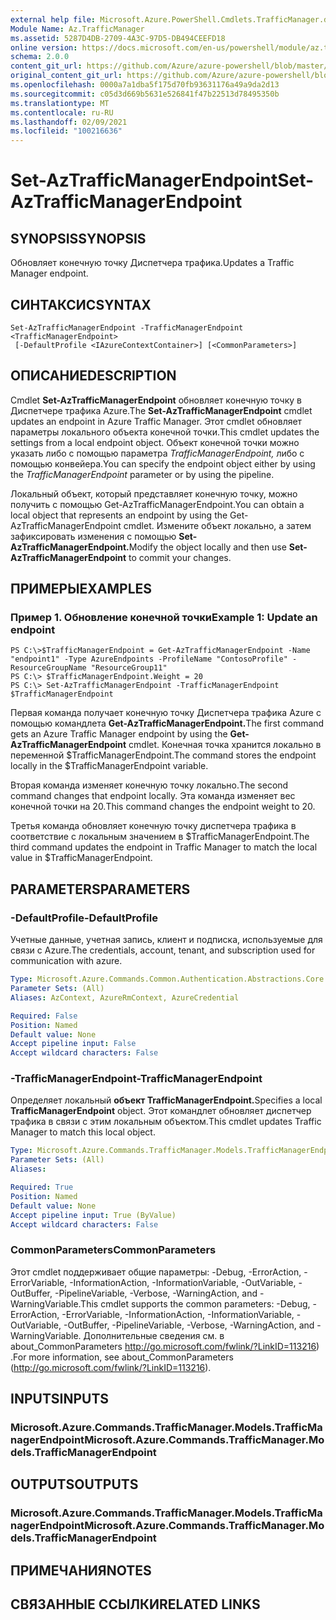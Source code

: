 ```yaml
---
external help file: Microsoft.Azure.PowerShell.Cmdlets.TrafficManager.dll-Help.xml
Module Name: Az.TrafficManager
ms.assetid: 5287D4DB-2709-4A3C-97D5-DB494CEEFD18
online version: https://docs.microsoft.com/en-us/powershell/module/az.trafficmanager/set-aztrafficmanagerendpoint
schema: 2.0.0
content_git_url: https://github.com/Azure/azure-powershell/blob/master/src/TrafficManager/TrafficManager/help/Set-AzTrafficManagerEndpoint.md
original_content_git_url: https://github.com/Azure/azure-powershell/blob/master/src/TrafficManager/TrafficManager/help/Set-AzTrafficManagerEndpoint.md
ms.openlocfilehash: 0000a7a1dba5f175d70fb93631176a49a9da2d13
ms.sourcegitcommit: c05d3d669b5631e526841f47b22513d78495350b
ms.translationtype: MT
ms.contentlocale: ru-RU
ms.lasthandoff: 02/09/2021
ms.locfileid: "100216636"
---
```

# <span data-ttu-id="d226f-101">Set-AzTrafficManagerEndpoint</span><span class="sxs-lookup"><span data-stu-id="d226f-101">Set-AzTrafficManagerEndpoint</span></span>

## <span data-ttu-id="d226f-102">SYNOPSIS</span><span class="sxs-lookup"><span data-stu-id="d226f-102">SYNOPSIS</span></span>
<span data-ttu-id="d226f-103">Обновляет конечную точку Диспетчера трафика.</span><span class="sxs-lookup"><span data-stu-id="d226f-103">Updates a Traffic Manager endpoint.</span></span>

## <span data-ttu-id="d226f-104">СИНТАКСИС</span><span class="sxs-lookup"><span data-stu-id="d226f-104">SYNTAX</span></span>

```
Set-AzTrafficManagerEndpoint -TrafficManagerEndpoint <TrafficManagerEndpoint>
 [-DefaultProfile <IAzureContextContainer>] [<CommonParameters>]
```

## <span data-ttu-id="d226f-105">ОПИСАНИЕ</span><span class="sxs-lookup"><span data-stu-id="d226f-105">DESCRIPTION</span></span>
<span data-ttu-id="d226f-106">Cmdlet **Set-AzTrafficManagerEndpoint** обновляет конечную точку в Диспетчере трафика Azure.</span><span class="sxs-lookup"><span data-stu-id="d226f-106">The **Set-AzTrafficManagerEndpoint** cmdlet updates an endpoint in Azure Traffic Manager.</span></span>
<span data-ttu-id="d226f-107">Этот cmdlet обновляет параметры локального объекта конечной точки.</span><span class="sxs-lookup"><span data-stu-id="d226f-107">This cmdlet updates the settings from a local endpoint object.</span></span>
<span data-ttu-id="d226f-108">Объект конечной точки можно указать либо с помощью параметра *TrafficManagerEndpoint,* либо с помощью конвейера.</span><span class="sxs-lookup"><span data-stu-id="d226f-108">You can specify the endpoint object either by using the *TrafficManagerEndpoint* parameter or by using the pipeline.</span></span>

<span data-ttu-id="d226f-109">Локальный объект, который представляет конечную точку, можно получить с помощью Get-AzTrafficManagerEndpoint.</span><span class="sxs-lookup"><span data-stu-id="d226f-109">You can obtain a local object that represents an endpoint by using the Get-AzTrafficManagerEndpoint cmdlet.</span></span>
<span data-ttu-id="d226f-110">Измените объект локально, а затем зафиксировать изменения с помощью **Set-AzTrafficManagerEndpoint.**</span><span class="sxs-lookup"><span data-stu-id="d226f-110">Modify the object locally and then use **Set-AzTrafficManagerEndpoint** to commit your changes.</span></span>

## <span data-ttu-id="d226f-111">ПРИМЕРЫ</span><span class="sxs-lookup"><span data-stu-id="d226f-111">EXAMPLES</span></span>

### <span data-ttu-id="d226f-112">Пример 1. Обновление конечной точки</span><span class="sxs-lookup"><span data-stu-id="d226f-112">Example 1: Update an endpoint</span></span>
```
PS C:\>$TrafficManagerEndpoint = Get-AzTrafficManagerEndpoint -Name "endpoint1" -Type AzureEndpoints -ProfileName "ContosoProfile" -ResourceGroupName "ResourceGroup11"
PS C:\> $TrafficManagerEndpoint.Weight = 20
PS C:\> Set-AzTrafficManagerEndpoint -TrafficManagerEndpoint $TrafficManagerEndpoint
```

<span data-ttu-id="d226f-113">Первая команда получает конечную точку Диспетчера трафика Azure с помощью командлета **Get-AzTrafficManagerEndpoint.**</span><span class="sxs-lookup"><span data-stu-id="d226f-113">The first command gets an Azure Traffic Manager endpoint by using the **Get-AzTrafficManagerEndpoint** cmdlet.</span></span>
<span data-ttu-id="d226f-114">Конечная точка хранится локально в переменной $TrafficManagerEndpoint.</span><span class="sxs-lookup"><span data-stu-id="d226f-114">The command stores the endpoint locally in the $TrafficManagerEndpoint variable.</span></span>

<span data-ttu-id="d226f-115">Вторая команда изменяет конечную точку локально.</span><span class="sxs-lookup"><span data-stu-id="d226f-115">The second command changes that endpoint locally.</span></span>
<span data-ttu-id="d226f-116">Эта команда изменяет вес конечной точки на 20.</span><span class="sxs-lookup"><span data-stu-id="d226f-116">This command changes the endpoint weight to 20.</span></span>

<span data-ttu-id="d226f-117">Третья команда обновляет конечную точку диспетчера трафика в соответствие с локальным значением в $TrafficManagerEndpoint.</span><span class="sxs-lookup"><span data-stu-id="d226f-117">The third command updates the endpoint in Traffic Manager to match the local value in $TrafficManagerEndpoint.</span></span>

## <span data-ttu-id="d226f-118">PARAMETERS</span><span class="sxs-lookup"><span data-stu-id="d226f-118">PARAMETERS</span></span>

### <span data-ttu-id="d226f-119">-DefaultProfile</span><span class="sxs-lookup"><span data-stu-id="d226f-119">-DefaultProfile</span></span>
<span data-ttu-id="d226f-120">Учетные данные, учетная запись, клиент и подписка, используемые для связи с Azure.</span><span class="sxs-lookup"><span data-stu-id="d226f-120">The credentials, account, tenant, and subscription used for communication with azure.</span></span>

```yaml
Type: Microsoft.Azure.Commands.Common.Authentication.Abstractions.Core.IAzureContextContainer
Parameter Sets: (All)
Aliases: AzContext, AzureRmContext, AzureCredential

Required: False
Position: Named
Default value: None
Accept pipeline input: False
Accept wildcard characters: False
```

### <span data-ttu-id="d226f-121">-TrafficManagerEndpoint</span><span class="sxs-lookup"><span data-stu-id="d226f-121">-TrafficManagerEndpoint</span></span>
<span data-ttu-id="d226f-122">Определяет локальный **объект TrafficManagerEndpoint.**</span><span class="sxs-lookup"><span data-stu-id="d226f-122">Specifies a local **TrafficManagerEndpoint** object.</span></span>
<span data-ttu-id="d226f-123">Этот командлет обновляет диспетчер трафика в связи с этим локальным объектом.</span><span class="sxs-lookup"><span data-stu-id="d226f-123">This cmdlet updates Traffic Manager to match this local object.</span></span>

```yaml
Type: Microsoft.Azure.Commands.TrafficManager.Models.TrafficManagerEndpoint
Parameter Sets: (All)
Aliases:

Required: True
Position: Named
Default value: None
Accept pipeline input: True (ByValue)
Accept wildcard characters: False
```

### <span data-ttu-id="d226f-124">CommonParameters</span><span class="sxs-lookup"><span data-stu-id="d226f-124">CommonParameters</span></span>
<span data-ttu-id="d226f-125">Этот cmdlet поддерживает общие параметры: -Debug, -ErrorAction, -ErrorVariable, -InformationAction, -InformationVariable, -OutVariable, -OutBuffer, -PipelineVariable, -Verbose, -WarningAction, and -WarningVariable.</span><span class="sxs-lookup"><span data-stu-id="d226f-125">This cmdlet supports the common parameters: -Debug, -ErrorAction, -ErrorVariable, -InformationAction, -InformationVariable, -OutVariable, -OutBuffer, -PipelineVariable, -Verbose, -WarningAction, and -WarningVariable.</span></span> <span data-ttu-id="d226f-126">Дополнительные сведения см. в about_CommonParameters http://go.microsoft.com/fwlink/?LinkID=113216) .</span><span class="sxs-lookup"><span data-stu-id="d226f-126">For more information, see about_CommonParameters (http://go.microsoft.com/fwlink/?LinkID=113216).</span></span>

## <span data-ttu-id="d226f-127">INPUTS</span><span class="sxs-lookup"><span data-stu-id="d226f-127">INPUTS</span></span>

### <span data-ttu-id="d226f-128">Microsoft.Azure.Commands.TrafficManager.Models.TrafficManagerEndpoint</span><span class="sxs-lookup"><span data-stu-id="d226f-128">Microsoft.Azure.Commands.TrafficManager.Models.TrafficManagerEndpoint</span></span>

## <span data-ttu-id="d226f-129">OUTPUTS</span><span class="sxs-lookup"><span data-stu-id="d226f-129">OUTPUTS</span></span>

### <span data-ttu-id="d226f-130">Microsoft.Azure.Commands.TrafficManager.Models.TrafficManagerEndpoint</span><span class="sxs-lookup"><span data-stu-id="d226f-130">Microsoft.Azure.Commands.TrafficManager.Models.TrafficManagerEndpoint</span></span>

## <span data-ttu-id="d226f-131">ПРИМЕЧАНИЯ</span><span class="sxs-lookup"><span data-stu-id="d226f-131">NOTES</span></span>

## <span data-ttu-id="d226f-132">СВЯЗАННЫЕ ССЫЛКИ</span><span class="sxs-lookup"><span data-stu-id="d226f-132">RELATED LINKS</span></span>
